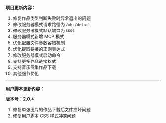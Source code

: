 **项目更新内容：**

1. 修复作品类型判断失败时异常退出的问题
2. 修改服务器模式请求路径为 `/xhs/detail`
3. 修改服务器模式默认端口为 `5556`
4. 服务器模式新增 MCP 模式
5. 优化配置文件参数容错机制
6. 优化提取链接的正则表达式
7. 修改服务器模式启动命令
8. 支持更多作品链接格式
9. 支持音乐图集作品下载
10. 其他细节优化

*****

**用户脚本更新内容：**

**版本号：2.0.4**

1. 修复单张图片的作品下载后文件损坏问题
2. 修复用户脚本 CSS 样式冲突问题
